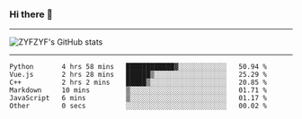 ### Hi there 👋

-------

<!--

- 🔭 I’m currently working on ...
- 🌱 I’m currently learning Rust
- 👯 I’m looking to collaborate on ...
- 🤔 I’m looking for help with ...
- 💬 Ask me about ...
- 📫 How to reach me: ...
- 😄 Pronouns: ...
- ⚡ Fun fact: ...

-------
-->

![ZYFZYF's GitHub stats](https://github-readme-stats.vercel.app/api?username=ZYFZYF)


-------

<!--START_SECTION:waka-->

```text
Python       4 hrs 58 mins   ████████████▓░░░░░░░░░░░░   50.94 %
Vue.js       2 hrs 28 mins   ██████▒░░░░░░░░░░░░░░░░░░   25.29 %
C++          2 hrs 2 mins    █████▒░░░░░░░░░░░░░░░░░░░   20.85 %
Markdown     10 mins         ▒░░░░░░░░░░░░░░░░░░░░░░░░   01.71 %
JavaScript   6 mins          ▒░░░░░░░░░░░░░░░░░░░░░░░░   01.17 %
Other        0 secs          ░░░░░░░░░░░░░░░░░░░░░░░░░   00.02 %
```

<!--END_SECTION:waka-->


